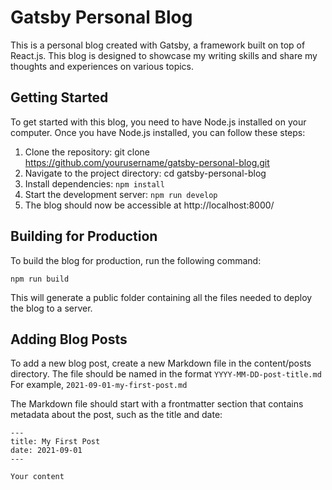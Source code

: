 # Gatsby Personal Blog

This is a personal blog created with Gatsby, a framework built on top of React.js. This blog is designed to showcase my writing skills and share my thoughts and experiences on various topics.

## Getting Started
To get started with this blog, you need to have Node.js installed on your computer. Once you have Node.js installed, you can follow these steps:

1. Clone the repository: git clone https://github.com/yourusername/gatsby-personal-blog.git
2. Navigate to the project directory: cd gatsby-personal-blog
3. Install dependencies: ```npm install```
4. Start the development server: ```npm run develop```
5. The blog should now be accessible at http://localhost:8000/

## Building for Production

To build the blog for production, run the following command:

```npm run build```

This will generate a public folder containing all the files needed to deploy the blog to a server.

## Adding Blog Posts

To add a new blog post, create a new Markdown file in the content/posts directory. The file should be named in the format ```YYYY-MM-DD-post-title.md```
For example, ```2021-09-01-my-first-post.md```

The Markdown file should start with a frontmatter section that contains metadata about the post, such as the title and date:

```
---
title: My First Post
date: 2021-09-01
---

Your content
```